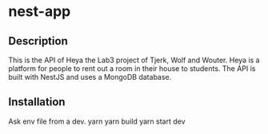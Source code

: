 # nest-app

## Description

This is the API of Heya the Lab3 project of Tjerk, Wolf and Wouter. Heya is a platform for people to rent out a room in their house to students. The API is built with NestJS and uses a MongoDB database.

## Installation
Ask env file from a dev.
yarn
yarn build
yarn start dev
